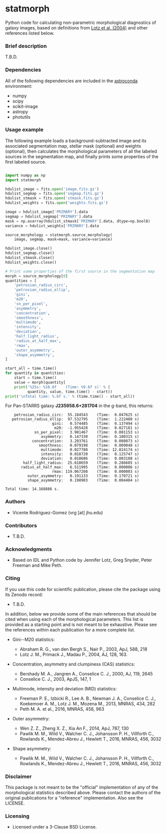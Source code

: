 # statmorph

Python code for calculating non-parametric morphological diagnostics
of galaxy images, based on definitions from
[Lotz et al. (2004)](http://adsabs.harvard.edu/abs/2004AJ....128..163L)
and other references listed below.

### Brief description ###

T.B.D.

### Dependencies ###

All of the following dependencies are included in the
[astroconda](https://astroconda.readthedocs.io) environment:

* numpy
* scipy
* scikit-image
* astropy
* photutils

### Usage example ###

The following example loads a background-subtracted image and its
associated segmentation map, stellar mask (optional) and weights
(optional), then calculates the morphological parameters of all the
labeled sources in the segmentation map, and finally prints some
properties of the first labeled source.

```python

import numpy as np
import statmorph

hdulist_image = fits.open('image.fits.gz')
hdulist_segmap = fits.open('segmap.fits.gz')
hdulist_stmask = fits.open('stmask.fits.gz')
hdulist_weights = fits.open('weights.fits.gz')

image = hdulist_image['PRIMARY'].data
segmap = hdulist_segmap['PRIMARY'].data
mask = np.asarray(hdulist_stmask['PRIMARY'].data, dtype=np.bool8)
variance = hdulist_weights['PRIMARY'].data

source_morphology = statmorph.source_morphology(
    image, segmap, mask=mask, variance=variance)

hdulist_image.close()
hdulist_segmap.close()
hdulist_stmask.close()
hdulist_weights.close()

# Print some properties of the first source in the segmentation map
morph = source_morphology[0]
quantities = [
    'petrosian_radius_circ',
    'petrosian_radius_ellip',
    'gini',
    'm20',
    'sn_per_pixel',
    'asymmetry',
    'concentration',
    'smoothness',
    'multimode',
    'intensity',
    'deviation',
    'half_light_radius',
    'radius_at_half_max',
    'rmax',
    'outer_asymmetry',
    'shape_asymmetry',
]

start_all = time.time()
for quantity in quantities:
    start = time.time()
    value = morph[quantity]
    print('%25s: %10.6f    (Time: %9.6f s)' % (
          quantity, value, time.time() - start))
print('\nTotal time: %.6f s.' % (time.time() - start_all))

```

For Pan-STARRS galaxy **J235958.6+281704** in the g-band, this returns:

```
    petrosian_radius_circ:  55.184543    (Time:  0.047625 s)
   petrosian_radius_ellip:  97.532795    (Time:  1.222480 s)
                     gini:   0.574485    (Time:  0.137494 s)
                      m20:  -1.955428    (Time:  0.027181 s)
             sn_per_pixel:   3.981467    (Time:  0.001153 s)
                asymmetry:   0.147330    (Time:  0.100315 s)
            concentration:   3.203761    (Time:  0.008073 s)
               smoothness:   0.079198    (Time:  0.009048 s)
                multimode:   0.027788    (Time: 12.024174 s)
                intensity:   0.018720    (Time:  0.125747 s)
                deviation:   0.018686    (Time:  0.003108 s)
        half_light_radius:  25.610659    (Time:  0.286685 s)
       radius_at_half_max:   6.511995    (Time:  0.000006 s)
                     rmax: 119.067208    (Time:  0.000003 s)
          outer_asymmetry:   0.191133    (Time:  0.170721 s)
          shape_asymmetry:   0.198903    (Time:  0.004484 s)

Total time: 14.168886 s.
```

### Authors ###
* Vicente Rodriguez-Gomez (vrg [at] jhu.edu)

### Contributors ###
* T.B.D.

### Acknowledgments ###

* Based on IDL and Python code by Jennifer Lotz, Greg Snyder, Peter
  Freeman and Mike Peth.

### Citing ###

If you use this code for scientific publication, please cite
the package using its Zenodo record:

* T.B.D.

In addition, below we provide some of the main references that should
be cited when using each of the morphological parameters. This list is
provided as a starting point and is not meant to be exhaustive. Please
see the references within each publication for a more complete list.

* Gini--M20 statistics:
  * Abraham R. G., van den Bergh S., Nair P., 2003, ApJ, 588, 218
  * Lotz J. M., Primack J., Madau P., 2004, AJ, 128, 163.

* Concentration, asymmetry and clumpiness (CAS) statistics:
  * Bershady M. A., Jangren A., Conselice C. J., 2000, AJ, 119, 2645
  * Conselice C. J., 2003, ApJS, 147, 1

* Multimode, intensity and deviation (MID) statistics:
  * Freeman P. E., Izbicki R., Lee A. B., Newman J. A., Conselice C. J.,
    Koekemoer A. M., Lotz J. M., Mozena M., 2013, MNRAS, 434, 282
  * Peth M. A. et al., 2016, MNRAS, 458, 963

* Outer asymmetry:
  * Wen Z. Z., Zheng X. Z., Xia An F., 2014, ApJ, 787, 130
  * Pawlik M. M., Wild V., Walcher C. J., Johansson P. H., Villforth C.,
    Rowlands K., Mendez-Abreu J., Hewlett T., 2016, MNRAS, 456, 3032

* Shape asymmetry:
  * Pawlik M. M., Wild V., Walcher C. J., Johansson P. H., Villforth C.,
    Rowlands K., Mendez-Abreu J., Hewlett T., 2016, MNRAS, 456, 3032

### Disclaimer ###

This package is not meant to be the "official" implementation of any
of the morphological statistics described above. Please contact the
authors of the original publications for a "reference" implementation.
Also see the LICENSE.

### Licensing ###

* Licensed under a 3-Clause BSD License.
